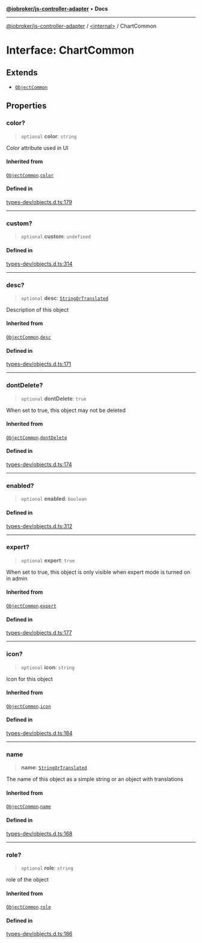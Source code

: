 [**@iobroker/js-controller-adapter**](../../README.md) • **Docs**

***

[@iobroker/js-controller-adapter](../../globals.md) / [\<internal\>](../README.md) / ChartCommon

# Interface: ChartCommon

## Extends

- [`ObjectCommon`](ObjectCommon.md)

## Properties

### color?

> `optional` **color**: `string`

Color attribute used in UI

#### Inherited from

[`ObjectCommon`](ObjectCommon.md).[`color`](ObjectCommon.md#color)

#### Defined in

[types-dev/objects.d.ts:179](https://github.com/ioBroker/ioBroker.js-controller/blob/16f7418df1bc6d07b232fa81310bbbd4fbe2a36c/packages/types-dev/objects.d.ts#L179)

***

### custom?

> `optional` **custom**: `undefined`

#### Defined in

[types-dev/objects.d.ts:314](https://github.com/ioBroker/ioBroker.js-controller/blob/16f7418df1bc6d07b232fa81310bbbd4fbe2a36c/packages/types-dev/objects.d.ts#L314)

***

### desc?

> `optional` **desc**: [`StringOrTranslated`](../type-aliases/StringOrTranslated.md)

Description of this object

#### Inherited from

[`ObjectCommon`](ObjectCommon.md).[`desc`](ObjectCommon.md#desc)

#### Defined in

[types-dev/objects.d.ts:171](https://github.com/ioBroker/ioBroker.js-controller/blob/16f7418df1bc6d07b232fa81310bbbd4fbe2a36c/packages/types-dev/objects.d.ts#L171)

***

### dontDelete?

> `optional` **dontDelete**: `true`

When set to true, this object may not be deleted

#### Inherited from

[`ObjectCommon`](ObjectCommon.md).[`dontDelete`](ObjectCommon.md#dontdelete)

#### Defined in

[types-dev/objects.d.ts:174](https://github.com/ioBroker/ioBroker.js-controller/blob/16f7418df1bc6d07b232fa81310bbbd4fbe2a36c/packages/types-dev/objects.d.ts#L174)

***

### enabled?

> `optional` **enabled**: `boolean`

#### Defined in

[types-dev/objects.d.ts:312](https://github.com/ioBroker/ioBroker.js-controller/blob/16f7418df1bc6d07b232fa81310bbbd4fbe2a36c/packages/types-dev/objects.d.ts#L312)

***

### expert?

> `optional` **expert**: `true`

When set to true, this object is only visible when expert mode is turned on in admin

#### Inherited from

[`ObjectCommon`](ObjectCommon.md).[`expert`](ObjectCommon.md#expert)

#### Defined in

[types-dev/objects.d.ts:177](https://github.com/ioBroker/ioBroker.js-controller/blob/16f7418df1bc6d07b232fa81310bbbd4fbe2a36c/packages/types-dev/objects.d.ts#L177)

***

### icon?

> `optional` **icon**: `string`

Icon for this object

#### Inherited from

[`ObjectCommon`](ObjectCommon.md).[`icon`](ObjectCommon.md#icon)

#### Defined in

[types-dev/objects.d.ts:184](https://github.com/ioBroker/ioBroker.js-controller/blob/16f7418df1bc6d07b232fa81310bbbd4fbe2a36c/packages/types-dev/objects.d.ts#L184)

***

### name

> **name**: [`StringOrTranslated`](../type-aliases/StringOrTranslated.md)

The name of this object as a simple string or an object with translations

#### Inherited from

[`ObjectCommon`](ObjectCommon.md).[`name`](ObjectCommon.md#name)

#### Defined in

[types-dev/objects.d.ts:168](https://github.com/ioBroker/ioBroker.js-controller/blob/16f7418df1bc6d07b232fa81310bbbd4fbe2a36c/packages/types-dev/objects.d.ts#L168)

***

### role?

> `optional` **role**: `string`

role of the object

#### Inherited from

[`ObjectCommon`](ObjectCommon.md).[`role`](ObjectCommon.md#role)

#### Defined in

[types-dev/objects.d.ts:186](https://github.com/ioBroker/ioBroker.js-controller/blob/16f7418df1bc6d07b232fa81310bbbd4fbe2a36c/packages/types-dev/objects.d.ts#L186)
